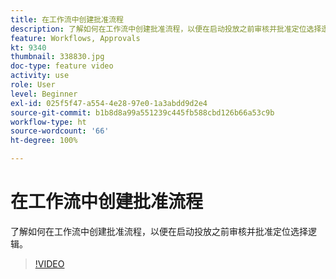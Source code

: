 ```yaml
---
title: 在工作流中创建批准流程
description: 了解如何在工作流中创建批准流程，以便在启动投放之前审核并批准定位选择逻辑。
feature: Workflows, Approvals
kt: 9340
thumbnail: 338830.jpg
doc-type: feature video
activity: use
role: User
level: Beginner
exl-id: 025f5f47-a554-4e28-97e0-1a3abdd9d2e4
source-git-commit: b1b8d8a99a551239c445fb588cbd126b66a53c9b
workflow-type: ht
source-wordcount: '66'
ht-degree: 100%

---
```


# 在工作流中创建批准流程

了解如何在工作流中创建批准流程，以便在启动投放之前审核并批准定位选择逻辑。

>[!VIDEO](https://video.tv.adobe.com/v/338830?quality=12&learn=on)
